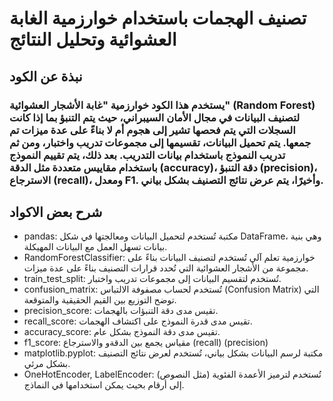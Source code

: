 # تصنيف الهجمات باستخدام خوارزمية الغابة العشوائية وتحليل النتائج

## نبذة عن الكود 
### يستخدم هذا الكود خوارزمية "غابة الأشجار العشوائية" (Random Forest) لتصنيف البيانات في مجال الأمان السيبراني، حيث يتم التنبؤ بما إذا كانت السجلات التي يتم فحصها تشير إلى هجوم أم لا بناءً على عدة ميزات تم جمعها. يتم تحميل البيانات، تقسيمها إلى مجموعات تدريب واختبار، ومن ثم تدريب النموذج باستخدام بيانات التدريب. بعد ذلك، يتم تقييم النموذج باستخدام مقاييس متعددة مثل الدقة (accuracy)، دقة التنبؤ (precision)، الاسترجاع (recall)، ومعدل F1. وأخيرًا، يتم عرض نتائج التصنيف بشكل بياني. 


## شرح بعض الاكواد 
* pandas: مكتبة تُستخدم لتحميل البيانات ومعالجتها في شكل DataFrame، وهي بنية بيانات تسهل العمل مع البيانات المهيكلة.
* RandomForestClassifier: خوارزمية تعلم آلي تُستخدم لتصنيف البيانات بناءً على مجموعة من الأشجار العشوائية التي تُحدد قرارات التصنيف بناءً على عدة ميزات.
* train_test_split: تُستخدم لتقسيم البيانات إلى مجموعات تدريب واختبار.
* confusion_matrix: تُستخدم لحساب مصفوفة الالتباس (Confusion Matrix) التي توضح التوزيع بين القيم الحقيقية والمتوقعة.
* precision_score: تقيس مدى دقة التنبؤات بالهجمات.
* recall_score: تقيس مدى قدرة النموذج على اكتشاف الهجمات.
* accuracy_score: تقيس مدى دقة النموذج بشكل عام.
* f1_score: مقياس يجمع بين الدقةو والاسترجاع (recall) (precision) 
* matplotlib.pyplot: مكتبة لرسم البيانات بشكل بياني، تُستخدم لعرض نتائج التصنيف بشكل مرئي.
* OneHotEncoder, LabelEncoder: تُستخدم لترميز الأعمدة الفئوية (مثل النصوص) إلى أرقام بحيث يمكن استخدامها في النماذج.
